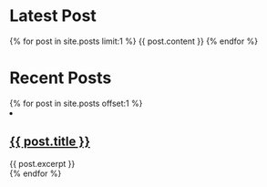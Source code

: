 <h1>Latest Post</h1>
{% for post in site.posts limit:1 %}
{{ post.content }}
{% endfor %}

<h1>Recent Posts</h1>
{% for post in site.posts offset:1 %}
 <li>
   <h2><a href="{{ post.url }}">{{ post.title }}</a></h2>
   {{ post.excerpt }}
 </li>
{% endfor %}

